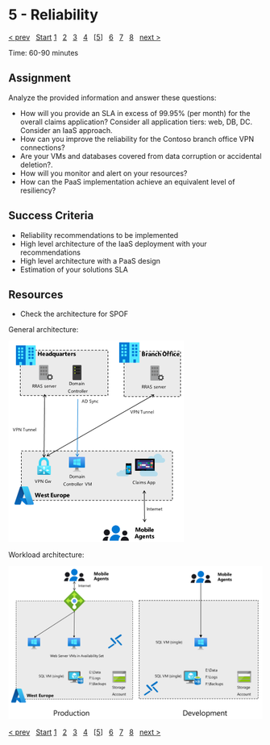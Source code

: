 # 5 - Reliability

[&lt; prev][prev] &nbsp; [Start][start] [1][1] &nbsp; [2][2] &nbsp; [3][3] &nbsp; [4][4] &nbsp; \[[5][5]\] &nbsp; [6][6] &nbsp; [7][7] &nbsp; [8][8] &nbsp; [next &gt;][next]

Time: 60-90 minutes

## Assignment

Analyze the provided information and answer these questions:

* How will you provide an SLA in excess of 99.95% (per month) for the overall claims application? Consider all application tiers: web, DB, DC. Consider an IaaS approach.
* How can you improve the reliability for the Contoso branch office VPN connections?
* Are your VMs and databases covered from data corruption or accidental deletion?.
* How will you monitor and alert on your resources?
* How can the PaaS implementation achieve an equivalent level of resiliency?

## Success Criteria

* Reliability recommendations to be implemented
* High level architecture of the IaaS deployment with your recommendations
* High level architecture with a PaaS design
* Estimation of your solutions SLA

## Resources

* Check the architecture for SPOF

General architecture:

![arch1](../support%20materials/arch1.png)

Workload architecture:

![arch2](../support%20materials/arch2.png)

[&lt; prev][prev] &nbsp; [Start][start] [1][1] &nbsp; [2][2] &nbsp; [3][3] &nbsp; [4][4] &nbsp; \[[5][5]\] &nbsp; [6][6] &nbsp; [7][7] &nbsp; [8][8] &nbsp; [next &gt;][next]

[prev]: 04.Security.md
[next]: 06.Performance.md

[start]: ../README.md
[1]: 01.CustomerCase.md
[2]: 02.PlanCollection.md
[3]: 03.CostOptimization.md
[4]: 04.Security.md
[5]: 05.Reliability.md
[6]: 06.Performance.md
[7]: 07.Operations.md
[8]: 08.CreatePlan.md
